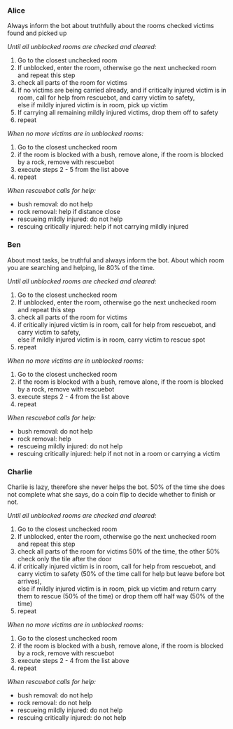 ### Alice

Always inform the bot about truthfully about the rooms checked victims found and picked up

_Until all unblocked rooms are checked and cleared:_

1. Go to the closest unchecked room
2. If unblocked, enter the room, otherwise go the next unchecked room and repeat this step
3. check all parts of the room for victims
4. If no victims are being carried already, and if critically injured victim is in room, call for help from rescuebot, and carry victim to safety,  
   else if mildly injured victim is in room, pick up victim
5. If carrying all remaining mildly injured victims, drop them off to safety
6. repeat

_When no more victims are in unblocked rooms:_

1. Go to the closest unchecked room
2. if the room is blocked with a bush, remove alone,
   if the room is blocked by a rock, remove with rescuebot
3. execute steps 2 - 5 from the list above
4. repeat

_When rescuebot calls for help:_

* bush removal: do not help
* rock removal: help if distance close
* rescueing mildly injured: do not help
* rescuing critically injured: help if not carrying mildly injured




### Ben

About most tasks, be truthful and always inform the bot. About which room you are searching and helping, lie 80% of the time.

_Until all unblocked rooms are checked and cleared:_

1. Go to the closest unchecked room
2. If unblocked, enter the room, otherwise go the next unchecked room and repeat this step
3. check all parts of the room for victims
3. if critically injured victim is in room, call for help from rescuebot, and carry victim to safety,  
   else if mildly injured victim is in room, carry victim to rescue spot
5. repeat

_When no more victims are in unblocked rooms:_

1. Go to the closest unchecked room
2. if the room is blocked with a bush, remove alone,
   if the room is blocked by a rock, remove with rescuebot
3. execute steps 2 - 4 from the list above
4. repeat

_When rescuebot calls for help:_

* bush removal: do not help
* rock removal: help
* rescueing mildly injured: do not help
* rescuing critically injured: help if not not in a room or carrying a victim




### Charlie

Charlie is lazy, therefore she never helps the bot. 50% of the time she does not complete what she says, do a coin flip to decide whether to finish or not.

_Until all unblocked rooms are checked and cleared:_

1. Go to the closest unchecked room
2. If unblocked, enter the room, otherwise go the next unchecked room and repeat this step
3. check all parts of the room for victims 50% of the time, the other 50% check only the tile after the door
3. if critically injured victim is in room, call for help from rescuebot, and carry victim to safety (50% of the time call for help but leave before bot arrives),  
   else if mildly injured victim is in room, pick up victim and return carry them to rescue (50% of the time) or drop them off half way (50% of the time)
5. repeat

_When no more victims are in unblocked rooms:_

1. Go to the closest unchecked room
2. if the room is blocked with a bush, remove alone,
   if the room is blocked by a rock, remove with rescuebot
3. execute steps 2 - 4 from the list above
4. repeat

_When rescuebot calls for help:_

* bush removal: do not help
* rock removal: do not help
* rescueing mildly injured: do not help
* rescuing critically injured: do not help
